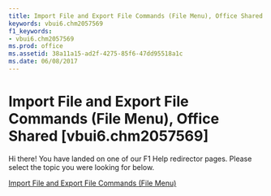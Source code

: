 ```yaml
---
title: Import File and Export File Commands (File Menu), Office Shared [vbui6.chm2057569]
keywords: vbui6.chm2057569
f1_keywords:
- vbui6.chm2057569
ms.prod: office
ms.assetid: 38a11a15-ad2f-4275-85f6-47dd95518a1c
ms.date: 06/08/2017
---
```



# Import File and Export File Commands (File Menu), Office Shared [vbui6.chm2057569]

Hi there! You have landed on one of our F1 Help redirector pages. Please select the topic you were looking for below.

[Import File and Export File Commands (File Menu)](http://msdn.microsoft.com/library/03af35bf-884f-40d7-4ac7-b17d5384fd0e%28Office.15%29.aspx)


